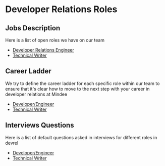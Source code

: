 # Developer Relations Roles

## Jobs Description

Here is a list of open roles we have on our team

- [Developer Relations Engineer](engineer.md)
- [Technical Writer](technical-writer.md)

## Career Ladder

We try to define the career ladder for each specific role within our team to ensure that it's clear how to move to the next step with your career in developer relations at Mindee

- [Developer/Engineer](career/engineer.md)
- [Technical Writer](career/technical-writer.md)

## Interviews Questions

Here is a list of default questions asked in interviews for different roles in devrel

- [Developer/Engineer](interviews/engineer.md)
- [Technical Writer](interviews/technical-writer.md)
